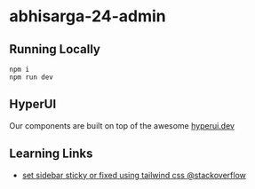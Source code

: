# abhisarga-24-admin

## Running Locally

```shell
npm i
npm run dev
```

## HyperUI

Our components are built on top of the awesome [hyperui.dev](https://www.hyperui.dev/)

## Learning Links

- [set sidebar sticky or fixed using tailwind css @stackoverflow](https://stackoverflow.com/a/71129668/15710459)
